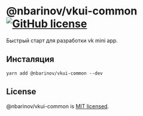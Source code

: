 # @nbarinov/vkui-common [![GitHub license](https://img.shields.io/badge/license-MIT-blue.svg)](https://github.com/nbarinov/vkui-common/blob/master/LICENSE)

Быстрый старт для разработки vk mini app.

## Инсталяция

```shell
yarn add @nbarinov/vkui-common --dev
```

## License

@nbarinov/vkui-common is [MIT licensed](./LICENSE).